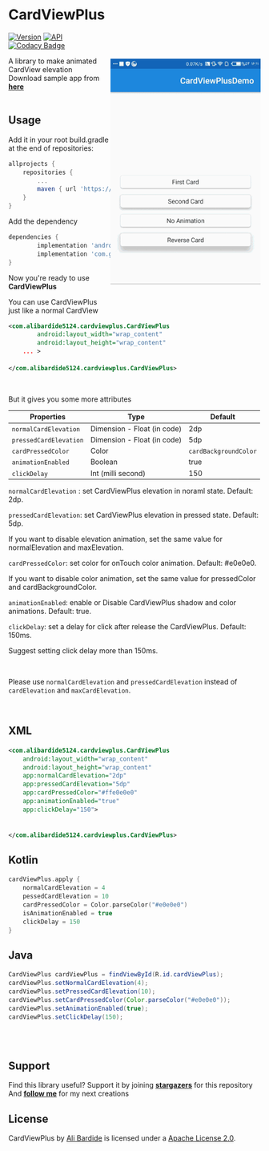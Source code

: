 CardViewPlus
=================

<img src="/readme.files/sample.gif" alt="sample" title="sample" width="300" height="450" align="right" vspace="52" />

[![Version](https://jitpack.io/v/alibardide5124/CardViewPlus.svg)](https://jitpack.io/#alibardide5124/CardViewPlus)
[![API](https://img.shields.io/badge/API-14%2B-blue.svg?style=flat)](https://android-arsenal.com/api?level=14)
[![Codacy Badge](https://api.codacy.com/project/badge/Grade/9eca05909e6640d1b56d704c5601d68d)](https://www.codacy.com/manual/alibardide5124/CardViewPlus?utm_source=github.com&amp;utm_medium=referral&amp;utm_content=alibardide5124/CardViewPlus&amp;utm_campaign=Badge_Grade)

A library to make animated CardView elevation
<br/>
Download sample app from [**here**](https://github.com/alibardide5124/CardViewPlus/blob/master/readme.files/app-debug.apk)
<br/>
<br/>

Usage
-----
Add it in your root build.gradle at the end of repositories:
```groovy
allprojects {
	repositories {
		...
		maven { url 'https://jitpack.io' }
	}
}
```
Add the dependency
```groovy
dependencies {
		implementation 'androidx.cardview:cardview:1.0.0'
        implementation 'com.github.alibardide5124:CardViewPlus:1.0.6'
}
```

Now you're ready to use **CardViewPlus**

You can use CardViewPlus just like a normal CardView
```xml
<com.alibardide5124.cardviewplus.CardViewPlus
        android:layout_width="wrap_content"
        android:layout_height="wrap_content"
	... >	
	
</com.alibardide5124.cardviewplus.CardViewPlus>
```

<br/>

But it gives you some more attributes 

| Properties                      | Type                                           | Default                 |
| ------------------------------- | ---------------------------------------------- | ----------------------- |
| `normalCardElevation`           | Dimension - Float (in code)                    | 2dp                     |
| `pressedCardElevation`          | Dimension - Float (in code)                    | 5dp                     |
| `cardPressedColor`              | Color                                          | `cardBackgroundColor`   |
| `animationEnabled`              | Boolean                                        | true                    |
| `clickDelay`                    | Int (milli second)                             | 150                     |

`normalCardElevation` : set CardViewPlus elevation in noraml state. Default: 2dp.

`pressedCardElevation`: set CardViewPlus elevation in pressed state. Default: 5dp.

   If you want to disable elevation animation, set the same value for normalElevation and maxElevation.

`cardPressedColor`: set color for onTouch color animation. Default: #e0e0e0.

   If you want to disable color animation, set the same value for pressedColor and cardBackgroundColor.

`animationEnabled`: enable or Disable CardViewPlus shadow and color animations. Default: true.

`clickDelay`: set a delay for click after release the CardViewPlus. Default: 150ms.

   Suggest setting click delay more than 150ms.
  
<br/>

   Please use `normalCardElevation` and `pressedCardElevation` instead of `cardElevation` and `maxCardElevation`.

<br/>

XML
-----
```xml
<com.alibardide5124.cardviewplus.CardViewPlus
	android:layout_width="wrap_content"
	android:layout_height="wrap_content"
	app:normalCardElevation="2dp"
	app:pressedCardElevation="5dp"
	app:cardPressedColor="#ffe0e0e0"
	app:animationEnabled="true"
	app:clickDelay="150">


</com.alibardide5124.cardviewplus.CardViewPlus>
```

Kotlin
----
```kotlin
cardViewPlus.apply {
	normalCardElevation = 4
	pessedCardElevation = 10
	cardPressedColor = Color.parseColor("#e0e0e0")
	isAnimationEnabled = true
	clickDelay = 150
}
```

Java
-----
```java
CardViewPlus cardViewPlus = findViewById(R.id.cardViewPlus);
cardViewPlus.setNormalCardElevation(4);
cardViewPlus.setPressedCardElevation(10);
cardViewPlus.setCardPressedColor(Color.parseColor("#e0e0e0"));
cardViewPlus.setAnimationEnabled(true);
cardViewPlus.setClickDelay(150);
```

<br/>
<br/>

Support
-----

Find this library useful? Support it by joining [**stargazers**](https://https://github.com/alibardide5124/CardViewPlus/stargazers) for this repository
<br/>
And [**follow me**](https://https://https://github.com/alibardide5124?tab=followers) for my next creations

License
-----

CardViewPlus by [Ali Bardide](https://github.com/alibardide5124) is licensed under a [Apache License 2.0](http://www.apache.org/licenses/LICENSE-2.0).

